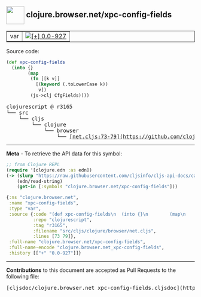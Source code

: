 ## <img width="48px" valign="middle" src="http://i.imgur.com/Hi20huC.png"> clojure.browser.net/xpc-config-fields

 <table border="1">
<tr>

<td>var</td>
<td><a href="https://github.com/cljsinfo/cljs-api-docs/tree/0.0-927"><img valign="middle" alt="[+] 0.0-927" src="https://img.shields.io/badge/+-0.0--927-lightgrey.svg"></a> </td>
</tr>
</table>






Source code:

```clj
(def xpc-config-fields
  (into {}
        (map
         (fn [[k v]]
           [(keyword (.toLowerCase k))
            v])
         (js->clj CfgFields))))
```

 <pre>
clojurescript @ r3165
└── src
    └── cljs
        └── clojure
            └── browser
                └── <ins>[net.cljs:73-79](https://github.com/clojure/clojurescript/blob/r3165/src/cljs/clojure/browser/net.cljs#L73-L79)</ins>
</pre>


---

__Meta__ - To retrieve the API data for this symbol:

```clj
;; from Clojure REPL
(require '[clojure.edn :as edn])
(-> (slurp "https://raw.githubusercontent.com/cljsinfo/cljs-api-docs/catalog/cljs-api.edn")
    (edn/read-string)
    (get-in [:symbols "clojure.browser.net/xpc-config-fields"]))
```

```clj
{:ns "clojure.browser.net",
 :name "xpc-config-fields",
 :type "var",
 :source {:code "(def xpc-config-fields\n  (into {}\n        (map\n         (fn [[k v]]\n           [(keyword (.toLowerCase k))\n            v])\n         (js->clj CfgFields))))",
          :repo "clojurescript",
          :tag "r3165",
          :filename "src/cljs/clojure/browser/net.cljs",
          :lines [73 79]},
 :full-name "clojure.browser.net/xpc-config-fields",
 :full-name-encode "clojure.browser.net_xpc-config-fields",
 :history [["+" "0.0-927"]]}

```

---

__Contributions__ to this document are accepted as Pull Requests to the following file:

 <pre>
[cljsdoc/clojure.browser.net_xpc-config-fields.cljsdoc](https://github.com/cljsinfo/cljs-api-docs/blob/master/cljsdoc/clojure.browser.net_xpc-config-fields.cljsdoc)
</pre>

